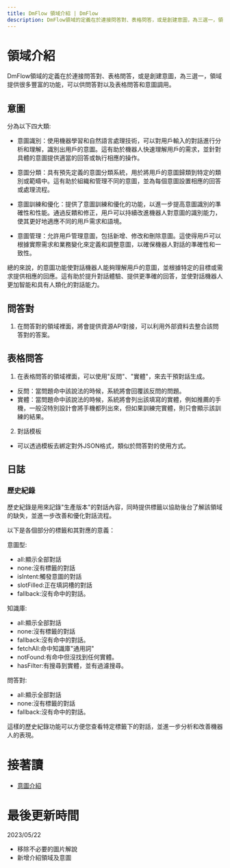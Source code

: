 ```yaml
---
title: DmFlow 領域介紹 | DmFlow
description: DmFlow領域的定義在於連接問答對、表格問答，或是創建意圖，為三選一，領域提供很多豐富的功能，可以供問答對以及表格問答和意圖調用。
---
```


# 領域介紹

DmFlow領域的定義在於連接問答對、表格問答，或是創建意圖，為三選一，領域提供很多豐富的功能，可以供問答對以及表格問答和意圖調用。

## 意圖

分為以下四大類:

- 意圖識別：使用機器學習和自然語言處理技術，可以對用戶輸入的對話進行分析和理解，識別出用戶的意圖。這有助於機器人快速理解用戶的需求，並針對具體的意圖提供適當的回答或執行相應的操作。

- 意圖分類：具有預先定義的意圖分類系統，用於將用戶的意圖歸類到特定的類別或範疇中。這有助於組織和管理不同的意圖，並為每個意圖設置相應的回答或處理流程。

- 意圖訓練和優化：提供了意圖訓練和優化的功能，以進一步提高意圖識別的準確性和性能。通過反饋和修正，用戶可以持續改進機器人對意圖的識別能力，使其更好地適應不同的用戶需求和語境。

- 意圖管理：允許用戶管理意圖，包括新增、修改和刪除意圖。這使得用戶可以根據實際需求和業務變化來定義和調整意圖，以確保機器人對話的準確性和一致性。

總的來說，的意圖功能使對話機器人能夠理解用戶的意圖，並根據特定的目標或需求提供相應的回應。這有助於提升對話體驗、提供更準確的回答，並使對話機器人更加智能和具有人類化的對話能力。

## 問答對

1. 在問答對的領域裡面，將會提供資源API對接，可以利用外部資料去整合該問答對的答案。

## 表格問答

1. 在表格問答的領域裡面，可以使用"反問"、"實體"，來去干預對話生成。

  - 反問：當問題命中該說法的時候，系統將會回覆該反問的問題。
  - 實體：當問題命中該說法的時候，系統將會列出該填寫的實體，例如推薦的手機，一般沒特別設計會將手機都列出來，但如果訓練完實體，則只會顯示該訓練的結果。

2. 對話模板

  - 可以透過模板去綁定對外JSON格式，類似於問答對的使用方式。


## 日誌

### 歷史紀錄

歷史紀錄是用來記錄"生產版本"的對話內容，同時提供標籤以協助後台了解該領域的缺失，並進一步改善和優化對話流程。

以下是各個部分的標籤和其對應的意義：

意圖型:
- all:顯示全部對話
- none:沒有標籤的對話
- isIntent:觸發意圖的對話
- slotFilled:正在填詞槽的對話
- fallback:沒有命中的對話。

知識庫:
- all:顯示全部對話
- none:沒有標籤的對話
- fallback:沒有命中的對話。
- fetchAll:命中知識庫"通用詞"
- notFound:有命中但沒找到任何實體。
- hasFilter:有搜尋到實體，並有過濾搜尋。

問答對:
- all:顯示全部對話
- none:沒有標籤的對話
- fallback:沒有命中的對話。

這樣的歷史紀錄功能可以方便您查看特定標籤下的對話，並進一步分析和改善機器人的表現。

# 接著讀
- [意圖介紹](../../tutorials/docs/intent-intro.html)

# 最後更新時間
2023/05/22

- 移除不必要的圖片解說
- 新增介紹領域及意圖